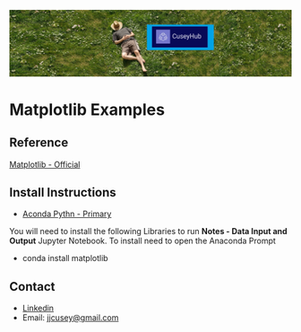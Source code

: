 ![CuseyHub](https://github.com/cusey/ImageForWiki/blob/master/Logos/CuseyHub_Banner_Small.jpg)    
# Matplotlib Examples   

## Reference   
[Matplotlib - Official](https://matplotlib.org/)

## Install Instructions
* [Aconda Pythn - Primary ](https://anaconda.org/)

You will need to install the following Libraries to run **Notes - Data Input and Output** Jupyter Notebook. To install need to open the  Anaconda Prompt  

* conda install matplotlib
   
## Contact      
* [Linkedin](https://www.linkedin.com/in/john-cusey-06b7184/)    
* Email: jjcusey@gmail.com  
